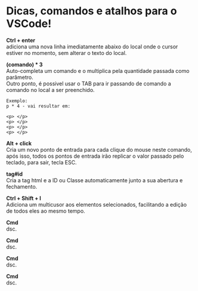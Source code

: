 # Dicas, comandos e atalhos para o VSCode! 

**Ctrl + enter**  
adiciona uma nova linha imediatamente abaixo do local onde o cursor estiver no momento, sem alterar o texto do local.  

**(comando) * 3**  
Auto-completa um comando e o multiplica pela quantidade passada como parâmetro.  
Outro ponto, é possivel usar o TAB para ir passando de comando a comando no local a ser preenchido.   
```
Exemplo:
p * 4 - vai resultar em:  

<p> </p>
<p> </p>
<p> </p>
<p> </p>
```

**Alt + click**  
Cria um novo ponto de entrada para cada clique do mouse neste comando, após isso, todos os pontos de entrada irão replicar o valor passado pelo teclado, para sair, tecla ESC.  

**tag#id**  
Cria a tag html e a ID ou Classe automaticamente junto a sua abertura e fechamento.  

**Ctrl + Shift + l**  
Adiciona um multicusor aos elementos selecionados, facilitando a edição de todos eles ao mesmo tempo.  

**Cmd**  
dsc.  

**Cmd**  
dsc.  

**Cmd**  
dsc.  

**Cmd**  
dsc.  

